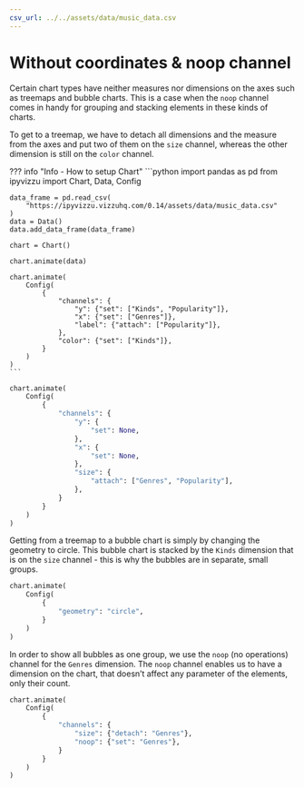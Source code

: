 ```yaml
---
csv_url: ../../assets/data/music_data.csv
---
```


# Without coordinates & noop channel

Certain chart types have neither measures nor dimensions on the axes such as
treemaps and bubble charts. This is a case when the `noop` channel comes in
handy for grouping and stacking elements in these kinds of charts.

To get to a treemap, we have to detach all dimensions and the measure from the
axes and put two of them on the `size` channel, whereas the other dimension is
still on the `color` channel.

<div id="tutorial_01"></div>

??? info "Info - How to setup Chart"
    ```python
    import pandas as pd
    from ipyvizzu import Chart, Data, Config

    data_frame = pd.read_csv(
        "https://ipyvizzu.vizzuhq.com/0.14/assets/data/music_data.csv"
    )
    data = Data()
    data.add_data_frame(data_frame)

    chart = Chart()

    chart.animate(data)

    chart.animate(
        Config(
            {
                "channels": {
                    "y": {"set": ["Kinds", "Popularity"]},
                    "x": {"set": ["Genres"]},
                    "label": {"attach": ["Popularity"]},
                },
                "color": {"set": ["Kinds"]},
            }
        )
    )
    ```

```python
chart.animate(
    Config(
        {
            "channels": {
                "y": {
                    "set": None,
                },
                "x": {
                    "set": None,
                },
                "size": {
                    "attach": ["Genres", "Popularity"],
                },
            }
        }
    )
)
```

Getting from a treemap to a bubble chart is simply by changing the geometry to
circle. This bubble chart is stacked by the `Kinds` dimension that is on the
`size` channel - this is why the bubbles are in separate, small groups.

<div id="tutorial_02"></div>

```python
chart.animate(
    Config(
        {
            "geometry": "circle",
        }
    )
)
```

In order to show all bubbles as one group, we use the `noop` (no operations)
channel for the `Genres` dimension. The `noop` channel enables us to have a
dimension on the chart, that doesn’t affect any parameter of the elements, only
their count.

<div id="tutorial_03"></div>

```python
chart.animate(
    Config(
        {
            "channels": {
                "size": {"detach": "Genres"},
                "noop": {"set": "Genres"},
            }
        }
    )
)
```

<script src="../without_coordinates_noop_channel.js"></script>
